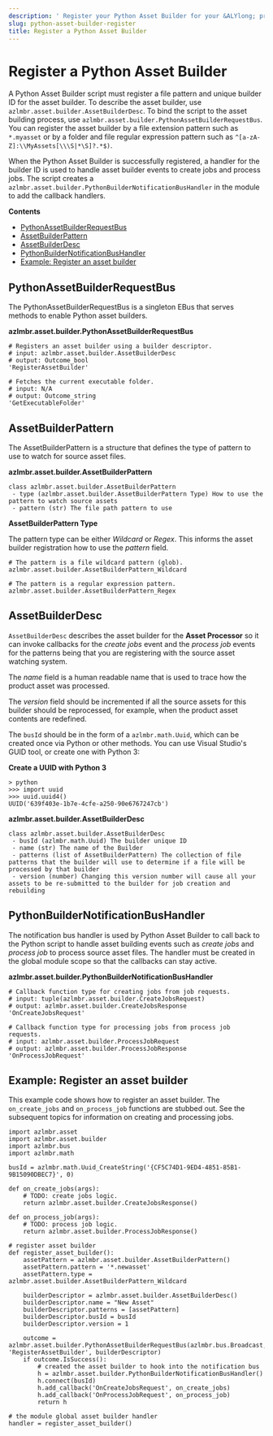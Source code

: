 ```yaml
---
description: ' Register your Python Asset Builder for your &ALYlong; project. '
slug: python-asset-builder-register
title: Register a Python Asset Builder
---
```

# Register a Python Asset Builder<a name="python-asset-builder-register"></a>

 A Python Asset Builder script must register a file pattern and unique builder ID for the asset builder\. To describe the asset builder, use `azlmbr.asset.builder.AssetBuilderDesc`\. To bind the script to the asset building process, use `azlmbr.asset.builder.PythonAssetBuilderRequestBus`\. You can register the asset builder by a file extension pattern such as `*.myasset` or by a folder and file regular expression pattern such as `^[a-zA-Z]:\\MyAssets[\\\S|*\S]?.*$)`\. 

When the Python Asset Builder is successfully registered, a handler for the builder ID is used to handle asset builder events to create jobs and process jobs\. The script creates a `azlmbr.asset.builder.PythonBuilderNotificationBusHandler` in the module to add the callback handlers\. 

**Contents**
+ [PythonAssetBuilderRequestBus](#python-asset-builder-request-bus)
+ [AssetBuilderPattern](#python-asset-builder-pattern)
+ [AssetBuilderDesc](#python-asset-builder-desc)
+ [PythonBuilderNotificationBusHandler](#python-asset-builder-notification-bus-handler)
+ [Example: Register an asset builder](#python-asset-builder-register-example)

## PythonAssetBuilderRequestBus<a name="python-asset-builder-request-bus"></a>

The PythonAssetBuilderRequestBus is a singleton EBus that serves methods to enable Python asset builders\.

**azlmbr\.asset\.builder\.PythonAssetBuilderRequestBus** 

```
# Registers an asset builder using a builder descriptor.
# input: azlmbr.asset.builder.AssetBuilderDesc
# output: Outcome_bool
'RegisterAssetBuilder'
  
# Fetches the current executable folder.
# input: N/A
# output: Outcome_string
'GetExecutableFolder'
```

## AssetBuilderPattern<a name="python-asset-builder-pattern"></a>

The AssetBuilderPattern is a structure that defines the type of pattern to use to watch for source asset files\. 

**azlmbr\.asset\.builder\.AssetBuilderPattern** 

```
class azlmbr.asset.builder.AssetBuilderPattern
 - type (azlmbr.asset.builder.AssetBuilderPattern Type) How to use the pattern to watch source assets
 - pattern (str) The file path pattern to use
```

**AssetBuilderPattern Type** 

The pattern type can be either *Wildcard* or *Regex*\. This informs the asset builder registration how to use the *pattern* field\. 

```
# The pattern is a file wildcard pattern (glob).
azlmbr.asset.builder.AssetBuilderPattern_Wildcard
  
# The pattern is a regular expression pattern.
azlmbr.asset.builder.AssetBuilderPattern_Regex
```

## AssetBuilderDesc<a name="python-asset-builder-desc"></a>

`AssetBuilderDesc` describes the asset builder for the **Asset Processor** so it can invoke callbacks for the *create jobs* event and the *process job* events for the patterns being that you are registering with the source asset watching system\. 

The *name* field is a human readable name that is used to trace how the product asset was processed\. 

The *version* field should be incremented if all the source assets for this builder should be reprocessed, for example, when the product asset contents are redefined\. 

The `busId` should be in the form of a `azlmbr.math.Uuid`, which can be created once via Python or other methods\. You can use Visual Studio's GUID tool, or create one with Python 3: 

**Create a UUID with Python 3**

```
> python
>>> import uuid
>>> uuid.uuid4()
UUID('639f403e-1b7e-4cfe-a250-90e6767247cb')
```

**azlmbr\.asset\.builder\.AssetBuilderDesc** 

```
class azlmbr.asset.builder.AssetBuilderDesc
 - busId (azlmbr.math.Uuid) The builder unique ID
 - name (str) The name of the Builder
 - patterns (list of AssetBuilderPattern) The collection of file patterns that the builder will use to determine if a file will be processed by that builder
 - version (number) Changing this version number will cause all your assets to be re-submitted to the builder for job creation and rebuilding
```

## PythonBuilderNotificationBusHandler<a name="python-asset-builder-notification-bus-handler"></a>

The notification bus handler is used by Python Asset Builder to call back to the Python script to handle asset building events such as *create jobs* and *process job* to process source asset files\. The handler must be created in the global module scope so that the callbacks can stay active\. 

**azlmbr\.asset\.builder\.PythonBuilderNotificationBusHandler** 

```
# Callback function type for creating jobs from job requests.
# input: tuple(azlmbr.asset.builder.CreateJobsRequest)
# output: azlmbr.asset.builder.CreateJobsResponse
'OnCreateJobsRequest'
   
# Callback function type for processing jobs from process job requests.
# input: azlmbr.asset.builder.ProcessJobRequest
# output: azlmbr.asset.builder.ProcessJobResponse
'OnProcessJobRequest'
```

## Example: Register an asset builder<a name="python-asset-builder-register-example"></a>

This example code shows how to register an asset builder\. The `on_create_jobs` and `on_process_job` functions are stubbed out\. See the subsequent topics for information on creating and processing jobs\. 

```
import azlmbr.asset
import azlmbr.asset.builder
import azlmbr.bus
import azlmbr.math
 
busId = azlmbr.math.Uuid_CreateString('{CF5C74D1-9ED4-4851-85B1-9B15090DBEC7}', 0)
 
def on_create_jobs(args):
    # TODO: create jobs logic.
    return azlmbr.asset.builder.CreateJobsResponse()
 
def on_process_job(args):
    # TODO: process job logic.
    return azlmbr.asset.builder.ProcessJobResponse()
 
# register asset builder
def register_asset_builder():
    assetPattern = azlmbr.asset.builder.AssetBuilderPattern()
    assetPattern.pattern = '*.newasset'
    assetPattern.type = azlmbr.asset.builder.AssetBuilderPattern_Wildcard
 
    builderDescriptor = azlmbr.asset.builder.AssetBuilderDesc()
    builderDescriptor.name = "New Asset"
    builderDescriptor.patterns = [assetPattern]
    builderDescriptor.busId = busId
    builderDescriptor.version = 1
 
    outcome = azlmbr.asset.builder.PythonAssetBuilderRequestBus(azlmbr.bus.Broadcast, 'RegisterAssetBuilder', builderDescriptor)
    if outcome.IsSuccess():
        # created the asset builder to hook into the notification bus
        h = azlmbr.asset.builder.PythonBuilderNotificationBusHandler()
        h.connect(busId)
        h.add_callback('OnCreateJobsRequest', on_create_jobs)
        h.add_callback('OnProcessJobRequest', on_process_job)
        return h
 
# the module global asset builder handler
handler = register_asset_builder()
```